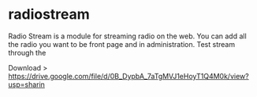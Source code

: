 # radiostream
Radio Stream is a module for streaming radio on the web. You can add all the radio you want to be front page and in administration. Test stream through the 

Download > https://drive.google.com/file/d/0B_DypbA_7aTgMVJ1eHoyT1Q4M0k/view?usp=sharin
